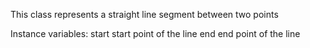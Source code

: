 This class represents a straight line segment between two pointsInstance variables:	start	<Point>	start point of the line	end		<Point>	end point of the line